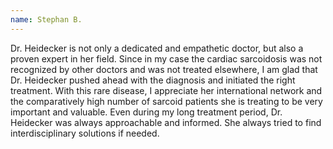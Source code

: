 ```yaml
---
name: Stephan B.
---
```


Dr. Heidecker is not only a dedicated and empathetic doctor, but also a proven expert in her field.
Since in my case the cardiac sarcoidosis was not recognized by other doctors and was not treated elsewhere, 
I am glad that Dr. Heidecker pushed ahead with the diagnosis and initiated the right treatment. 
With this rare disease, I appreciate her international network and the comparatively high number of sarcoid patients 
she is treating to be very important and valuable. Even during my long treatment period, Dr. Heidecker was always 
approachable and informed. She always tried to find interdisciplinary solutions if needed.
